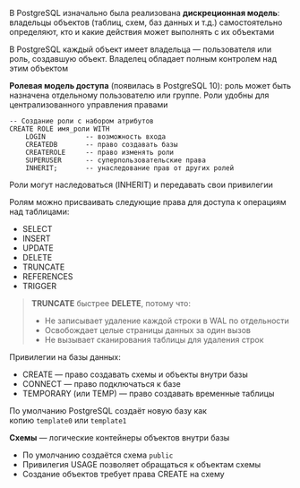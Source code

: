 В PostgreSQL изначально была реализована **дискреционная модель**: владельцы объектов (таблиц, схем, баз данных и т.д.) самостоятельно определяют, кто и какие действия может выполнять с их объектами

В PostgreSQL каждый объект имеет владельца — пользователя или роль, создавшую объект. Владелец обладает полным контролем над этим объектом

**Ролевая модель доступа** (появилась в PostgreSQL 10): роль может быть назначена отдельному пользователю или группе. Роли удобны для централизованного управления правами

```
-- Создание роли с набором атрибутов
CREATE ROLE имя_роли WITH
    LOGIN          -- возможность входа
    CREATEDB       -- право создавать базы
    CREATEROLE     -- право изменять роли
    SUPERUSER      -- суперпользовательские права
    INHERIT;       -- унаследование прав от других ролей
```

Роли могут наследоваться (INHERIT) и передавать свои привилегии

Ролям можно присваивать следующие права для доступа к операциям над таблицами:

- SELECT
- INSERT
- UPDATE
- DELETE
- TRUNCATE
- REFERENCES
- TRIGGER

> **TRUNCATE** быстрее **DELETE**, потому что:
> 
> - Не записывает удаление каждой строки в WAL по отдельности
> - Освобождает целые страницы данных за один вызов
> - Не вызывает сканирования таблицы для удаления строк

Привилегии на базы данных:

- CREATE — право создавать схемы и объекты внутри базы
- CONNECT — право подключаться к базе
- TEMPORARY (или TEMP) — право создавать временные таблицы

По умолчанию PostgreSQL создаёт новую базу как копию `template0` или `template1`

**Схемы** — логические контейнеры объектов внутри базы

- По умолчанию создаётся схема `public`
- Привилегия USAGE позволяет обращаться к объектам схемы
- Создание объектов требует права CREATE на схему